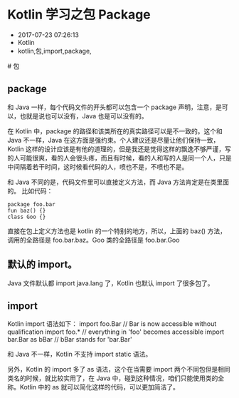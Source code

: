# Kotlin 学习之包 Package
- 2017-07-23 07:26:13
- Kotlin
- kotlin,包,import,package,

<!--markdown--># 包
## package

和 Java 一样，每个代码文件的开头都可以包含一个 package 声明，注意，是可以，也就是说也可以没有，Java 也是可以没有的。

在 Kotlin 中，package 的路径和该类所在的真实路径可以是不一致的。这个和 Java 不一样，Java 在这方面是强约束。个人建议还是尽量让他们保持一致，Kotlin 这样的设计应该是有他的道理的，但是我还是觉得这样的飘逸不够严谨，写的人可能很爽，看的人会很头疼，而且有时候，看的人和写的人是同一个人，只是中间隔着若干时间，这时候看代码的人，喷也不是，不喷也不是。


和 Java 不同的是，代码文件里可以直接定义方法，而 Java 方法肯定是在类里面的。 比如代码：

    package foo.bar
    fun baz() {}
    class Goo {}

直接在包上定义方法也是 kotlin 的一个特别的地方，所以，上面的 baz() 方法，调用的全路径是 foo.bar.baz。Goo 类的全路径是 foo.bar.Goo

## 默认的 import。

Java 文件默认都 import java.lang 了，Kotlin 也默认 import 了很多包了。

## import
Kotlin import 语法如下：
    import foo.Bar // Bar is now accessible without qualification
    import foo.* // everything in 'foo' becomes accessible
    import bar.Bar as bBar // bBar stands for 'bar.Bar'

和 Java 不一样，Kotlin 不支持 import static 语法。

另外，Kotlin 的 import 多了 as 语法，这个在当需要 import 两个不同包但是相同类名的时候，就比较实用了，在 Java 中，碰到这种情况，咱们只能使用类的全称。Kotlin 中的 as 就可以简化这样的代码，可以更加简洁了。
